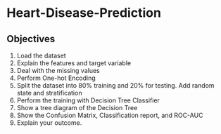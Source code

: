 # Heart-Disease-Prediction
## Objectives
1. Load the dataset
2. Explain the features and target variable
3. Deal with the missing values
4. Perform One-hot Encoding
5. Split the dataset into 80% training and 20% for testing. Add random state and stratification
6. Perform the training with Decision Tree Classifier
7. Show a tree diagram of the Decision Tree
8. Show the Confusion Matrix, Classification report, and ROC-AUC
9. Explain your outcome.
